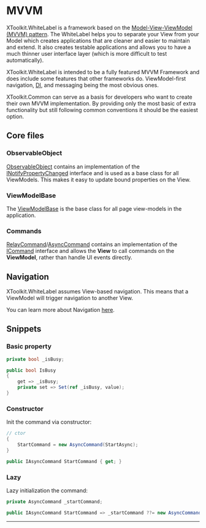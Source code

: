 # MVVM

XToolkit.WhiteLabel is a framework based on the [Model-View-ViewModel (MVVM) pattern](https://en.wikipedia.org/wiki/Model%E2%80%93view%E2%80%93viewmodel). The WhiteLabel helps you to separate your View from your Model which creates applications that are cleaner and easier to maintain and extend. It also creates testable applications and allows you to have a much thinner user interface layer (which is more difficult to test automatically).

XToolkit.WhiteLabel is intended to be a fully featured MVVM Framework and does include some features that other frameworks do. ViewModel-first navigation, [DI](di.md), and messaging being the most obvious ones.

XToolkit.Common can serve as a basis for developers who want to create their own MVVM implementation. By providing only the most basic of extra functionality but still following common conventions it should be the easiest option.

## Core files

### ObservableObject

[ObservableObject](xref:Softeq.XToolkit.Common.ObservableObject) contains an implementation of the [INotifyPropertyChanged](xref:System.ComponentModel.INotifyPropertyChanged) interface and is used as a base class for all ViewModels. This makes it easy to update bound properties on the View.

### ViewModelBase

The [ViewModelBase](xref:Softeq.XToolkit.WhiteLabel.Mvvm.ViewModelBase) is the base class for all page view-models in the application.

### Commands

[RelayCommand](xref:Softeq.XToolkit.Common.Commands.RelayCommand)/[AsyncCommand](xref:Softeq.XToolkit.Common.Commands.AsyncCommand) contains an implementation of the [ICommand](xref:System.Windows.Input.ICommand) interface and allows the **View** to call commands on the **ViewModel**, rather than handle UI events directly.

## Navigation

XToolkit.WhiteLabel assumes View-based navigation. This means that a ViewModel will trigger navigation to another View.

You can learn more about Navigation [here](navigation.md).

## Snippets

### Basic property

```cs
private bool _isBusy;

public bool IsBusy
{
    get => _isBusy;
    private set => Set(ref _isBusy, value);
}
```

### Constructor

Init the command via constructor:

```cs
// ctor
{
    StartCommand = new AsyncCommand(StartAsync);
}

public IAsyncCommand StartCommand { get; }
```

### Lazy

Lazy initialization the command:

```cs
private AsyncCommand _startCommand;

public IAsyncCommand StartCommand => _startCommand ??= new AsyncCommand(StartAsync);
```

---
